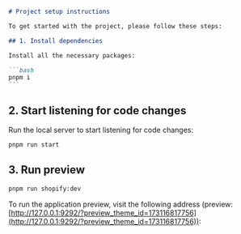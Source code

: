 ````markdown
# Project setup instructions

To get started with the project, please follow these steps:

## 1. Install dependencies

Install all the necessary packages:

```bash
pnpm i
```
````

## 2. Start listening for code changes

Run the local server to start listening for code changes:

```bash
pnpm run start
```

## 3. Run preview

```bash
pnpm run shopify:dev
```

To run the application preview, visit the following address (preview: [http://127.0.0.1:9292/?preview_theme_id=173116817756](http://127.0.0.1:9292/?preview_theme_id=173116817756)):

```

```
